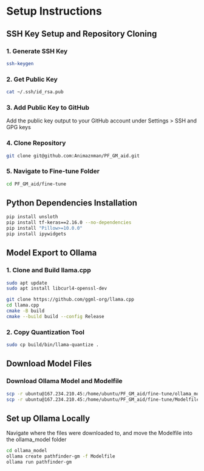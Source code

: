 # Setup Instructions

## SSH Key Setup and Repository Cloning

### 1. Generate SSH Key
```bash
ssh-keygen
```

### 2. Get Public Key
```bash
cat ~/.ssh/id_rsa.pub
```

### 3. Add Public Key to GitHub
Add the public key output to your GitHub account under Settings > SSH and GPG keys

### 4. Clone Repository
```bash
git clone git@github.com:Animaznman/PF_GM_aid.git
```

### 5. Navigate to Fine-tune Folder
```bash
cd PF_GM_aid/fine-tune
```

## Python Dependencies Installation

```bash
pip install unsloth
pip install tf-keras==2.16.0 --no-dependencies
pip install "Pillow>=10.0.0"
pip install ipywidgets
```

## Model Export to Ollama

### 1. Clone and Build llama.cpp
```bash
sudo apt update
sudo apt install libcurl4-openssl-dev

git clone https://github.com/ggml-org/llama.cpp
cd llama.cpp
cmake -B build
cmake --build build --config Release
```

### 2. Copy Quantization Tool
```bash
sudo cp build/bin/llama-quantize .
```

## Download Model Files

### Download Ollama Model and Modelfile
```bash
scp -r ubuntu@167.234.210.45:/home/ubuntu/PF_GM_aid/fine-tune/ollama_model ./
scp -r ubuntu@167.234.210.45:/home/ubuntu/PF_GM_aid/fine-tune/Modelfile ./
```

## Set up Ollama Locally

Navigate where the files were downloaded to, and move the Modelfile into the ollama_model folder

```bash
cd ollama_model
ollama create pathfinder-gm -f Modelfile
ollama run pathfinder-gm                
```
